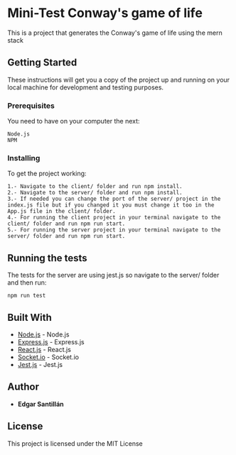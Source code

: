 # Mini-Test Conway's game of life

This is a project that generates the Conway's game of life using the mern stack

## Getting Started

These instructions will get you a copy of the project up and running on your local machine for development and testing purposes.

### Prerequisites
You need to have on your computer the next:
```
Node.js
NPM
```

### Installing

To get the project working:

```
1.- Navigate to the client/ folder and run npm install.
2.- Navigate to the server/ folder and run npm install.
3.- If needed you can change the port of the server/ project in the index.js file but if you changed it you must change it too in the App.js file in the client/ folder.
4.- For running the client project in your terminal navigate to the client/ folder and run npm run start.
5.- For running the server project in your terminal navigate to the server/ folder and run npm run start.
```

## Running the tests

The tests for the server are using jest.js so navigate to the server/ folder and then run:

```
npm run test
```
## Built With

* [Node.js](https://nodejs.org/es/) - Node.js
* [Express.js](https://expressjs.com/es/) - Express.js
* [React.js](https://es.reactjs.org/) - React.js
* [Socket.io](https://socket.io/) - Socket.io
* [Jest.js](https://jestjs.io/) - Jest.js

## Author

* **Edgar Santillán**


## License

This project is licensed under the MIT License 

